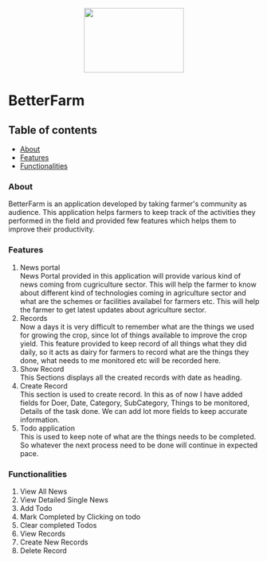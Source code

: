 <p align="center">
  <img src="https://i.postimg.cc/zGQS5X7w/better-Farm.png" width="200px" height="130px"/>
</p>

# BetterFarm

## Table of contents
 * [About](#about)
 * [Features](#features)
 * [Functionalities](#functionalities)

### About
BetterFarm is an application developed by taking farmer's community as audience. This application helps farmers to keep track of the activities they performed in the field and provided few features which helps them to improve their productivity.

### Features 
1. News portal <br>
  News Portal provided in this application will provide various kind of news coming from cugriculture sector. This will help the farmer to know about different kind of technologies coming in agriculture sector and what are the schemes or facilities availabel for farmers etc. This will help the farmer to get latest updates about agriculture sector.
3. Records <br>
  Now a days it is very difficult to remember what are the things we used for growing the crop, since lot of things available to improve the crop yield. This feature provided to keep record of all things what they did daily, so it acts as dairy for farmers to record what are the things they done, what needs to me monitored etc will be recorded here. 
  1. Show Record <br>
     This Sections displays all the created records with date as heading.
  2. Create Record <br>
     This section is used to create record. In this as of now I have added fields for Doer, Date, Category, SubCategory, Things to be monitored, Details of the task done. We can add lot more fields to keep accurate information.
4. Todo application <br>
  This is used to keep note of what are the things needs to be completed. So whatever the next process need to be done will continue in expected pace. <br>
  
### Functionalities
1. View All News
2. View Detailed Single News
3. Add Todo
4. Mark Completed by Clicking on todo
5. Clear completed Todos
6. View Records
7. Create New Records
8. Delete Record
